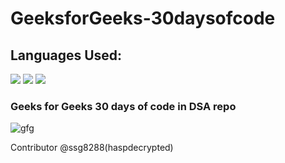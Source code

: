 # GeeksforGeeks-30daysofcode

<h2> Languages Used: </h2> <img src="https://img.shields.io/badge/java-%23ED8B00.svg?&style=for-the-badge&logo=java&logoColor=white"/>
<img src="https://img.shields.io/badge/c++%20-%2300599C.svg?&style=for-the-badge&logo=c%2B%2B&ogoColor=white"/>
<img src="https://img.shields.io/badge/python%20-%2314354C.svg?&style=for-the-badge&logo=python&logoColor=white"/>

<h3> Geeks for Geeks 30 days of code in DSA repo </h3>

![gfg](https://user-images.githubusercontent.com/43617730/108238960-6f724380-716f-11eb-88e8-0d48e0b5566e.png)

Contributor @ssg8288(haspdecrypted)

